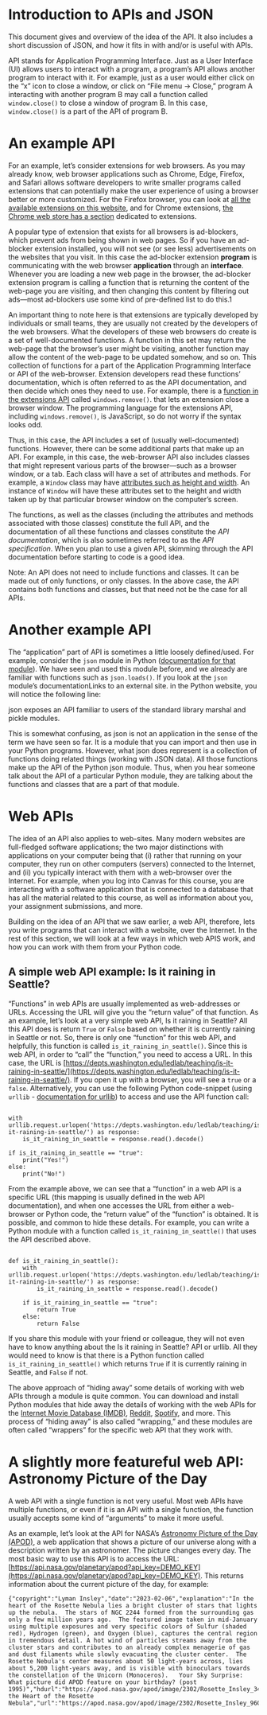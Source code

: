 # Introduction to APIs and JSON
This document gives and overview of the idea of the API. It also includes a short discussion of JSON, and how it fits in with and/or is useful with APIs.

API stands for Application Programming Interface. Just as a User Interface (UI) allows users to interact with a program, a program’s API allows another program to interact with it. For example, just as a user would either click on the “x” icon to close a window, or click on “File menu → Close,” program A interacting with another program B may call a function called `window.close()` to close a window of program B. In this case, `window.close()` is a part of the API of program B.

# An example API
For an example, let’s consider extensions for web browsers. As you may already know, web browser applications such as Chrome, Edge, Firefox, and Safari allows software developers to write smaller programs called extensions that can potentially make the user experience of using a browser better or more customized. For the Firefox browser, you can look at [all the available extensions on this website](https://addons.mozilla.org/en-US/firefox/extensions/), and for Chrome extensions, [the Chrome web store has a section](https://chromewebstore.google.com/category/extensions) dedicated to extensions.

A popular type of extension that exists for all browsers is ad-blockers, which prevent ads from being shown in web pages. So if you have an ad-blocker extension installed, you will not see (or see less) advertisements on the websites that you visit. In this case the ad-blocker extension **program** is communicating with the web browser **application** through an **interface**. Whenever you are loading a new web page in the browser, the ad-blocker extension program is calling a function that is returning the content of the web-page you are visiting, and then changing this content by filtering out ads—most ad-blockers use some kind of pre-defined list to do this.1

An important thing to note here is that extensions are typically developed by individuals or small teams, they are usually not created by the developers of the web browsers. What the developers of these web browsers do create is a set of well-documented functions. A function in this set may return the web-page that the browser’s user might be visiting, another function may allow the content of the web-page to be updated somehow, and so on. This collection of functions for a part of the Application Programming Interface or API of the web-browser. Extension developers read these functions’ documentation, which is often referred to as the API documentation, and then decide which ones they need to use. For example, there is a [function in the extensions API](https://developer.mozilla.org/en-US/docs/Mozilla/Add-ons/WebExtensions/API/windows/remove) called `windows.remove()`. that lets an extension close a browser window. The programming language for the extensions API, including `windows.remove()`, is JavaScript, so do not worry if the syntax looks odd.

Thus, in this case, the API includes a set of (usually well-documented) functions. However, there can be some additional parts that make up an API. For example, in this case, the web-browser API also includes classes that might represent various parts of the browser—such as a browser window, or a tab. Each class will have a set of attributes and methods. For example, a `Window` class may have [attributes such as height and width](https://developer.mozilla.org/en-US/docs/Mozilla/Add-ons/WebExtensions/API/windows/Window). An instance of `Window` will have these attributes set to the height and width taken up by that particular browser window on the computer’s screen.

The functions, as well as the classes (including the attributes and methods associated with those classes) constitute the full API, and the documentation of all these functions and classes constitute the _API documentation_, which is also sometimes referred to as the _API specification_. When you plan to use a given API, skimming through the API documentation before starting to code is a good idea.

Note: An API does not need to include functions and classes. It can be made out of only functions, or only classes. In the above case, the API contains both functions and classes, but that need not be the case for all APIs.

# Another example API
The “application” part of API is sometimes a little loosely defined/used. For example, consider the `json` module in Python ([documentation for that module](https://docs.python.org/3/library/json.html)). We have seen and used this module before, and we already are familiar with functions such as `json.loads()`. If you look at the `json` module’s documentationLinks to an external site. in the Python website, you will notice the following line:

json exposes an API familiar to users of the standard library marshal and pickle modules.

This is somewhat confusing, as json is not an application in the sense of the term we have seen so far. It is a module that you can import and then use in your Python programs. However, what json does represent is a collection of functions doing related things (working with JSON data). All those functions make up the API of the Python json module. Thus, when you hear someone talk about the API of a particular Python module, they are talking about the functions and classes that are a part of that module.

# Web APIs
The idea of an API also applies to web-sites. Many modern websites are full-fledged software applications; the two major distinctions with applications on your computer being that (i) rather that running on your computer, they run on other computers (servers) connected to the Internet, and (ii) you typically interact with them with a web-browser over the Internet. For example, when you log into Canvas for this course, you are interacting with a software application that is connected to a database that has all the material related to this course, as well as information about you, your assignment submissions, and more.

Building on the idea of an API that we saw earlier, a web API, therefore, lets you write programs that can interact with a website, over the Internet. In the rest of this section, we will look at a few ways in which web APIS work, and how you can work with them from your Python code.

## A simple web API example: Is it raining in Seattle?
“Functions” in web APIs are usually implemented as web-addresses or URLs. Accessing the URL will give you the “return value” of that function. As an example, let’s look at a very simple web API, Is it raining in Seattle? All this API does is return `True` or `False` based on whether it is currently raining in Seattle or not. So, there is only one “function” for this web API, and helpfully, this function is called `is_it_raining_in_seattle()`. Since this is web API, in order to “call” the “function,” you need to access a URL. In this case, the URL is [https://depts.washington.edu/ledlab/teaching/is-it-raining-in-seattle/](https://depts.washington.edu/ledlab/teaching/is-it-raining-in-seattle/). If you open it up with a browser, you will see a `true` or a `false`. Alternatively, you can use the following Python code-snippet (using `urllib` - [documentation for urllib](https://docs.python.org/3/howto/urllib2.html)) to access and use the API function call:

``` import urllib.request

with urllib.request.urlopen('https://depts.washington.edu/ledlab/teaching/is-it-raining-in-seattle/') as response:
    is_it_raining_in_seattle = response.read().decode()

if is_it_raining_in_seattle == "true":
    print("Yes!")
else:
    print("No!")
```

From the example above, we can see that a “function” in a web API is a specific URL (this mapping is usually defined in the web API documentation), and when one accesses the URL from either a web-browser or Python code, the “return value” of the “function” is obtained. It is possible, and common to hide these details. For example, you can write a Python module with a function called `is_it_raining_in_seattle()` that uses the API described above.

```import urllib.request

def is_it_raining_in_seattle():
    with urllib.request.urlopen('https://depts.washington.edu/ledlab/teaching/is-it-raining-in-seattle/') as response:
        is_it_raining_in_seattle = response.read().decode()

    if is_it_raining_in_seattle == "true":
        return True
    else:
        return False
```

If you share this module with your friend or colleague, they will not even have to know anything about the Is it raining in Seattle? API or urllib. All they would need to know is that there is a Python function called `is_it_raining_in_seattle()` which returns `True` if it is currently raining in Seattle, and `False` if not.

The above approach of “hiding away” some details of working with web APIs through a module is quite common. You can download and install Python modules that hide away the details of working with the web APIs for the [Internet Movie Database (IMDB)](https://cinemagoer.github.io/), [Reddit](https://praw.readthedocs.io/en/stable/), [Spotify](https://spotipy.readthedocs.io/en/2.22.1/), and more. This process of “hiding away” is also called “wrapping,” and these modules are often called “wrappers” for the specific web API that they work with.

# A slightly more featureful web API: Astronomy Picture of the Day
A web API with a single function is not very useful. Most web APIs have multiple functions, or even if it is an API with a single function, the function usually accepts some kind of “arguments” to make it more useful.

As an example, let’s look at the API for NASA’s [Astronomy Picture of the Day (APOD)](https://apod.nasa.gov/apod/astropix.html), a web application that shows a picture of our universe along with a description written by an astronomer. The picture changes every day. The most basic way to use this API is to access the URL: [https://api.nasa.gov/planetary/apod?api_key=DEMO_KEY](https://api.nasa.gov/planetary/apod?api_key=DEMO_KEY). This returns information about the current picture of the day, for example:



```
{"copyright":"Lyman Insley","date":"2023-02-06","explanation":"In the heart of the Rosette Nebula lies a bright cluster of stars that lights up the nebula.  The stars of NGC 2244 formed from the surrounding gas only a few million years ago.  The featured image taken in mid-January using multiple exposures and very specific colors of Sulfur (shaded red), Hydrogen (green), and Oxygen (blue), captures the central region in tremendous detail. A hot wind of particles streams away from the cluster stars and contributes to an already complex menagerie of gas and dust filaments while slowly evacuating the cluster center.  The Rosette Nebula's center measures about 50 light-years across, lies about 5,200 light-years away, and is visible with binoculars towards the constellation of the Unicorn (Monoceros).   Your Sky Surprise: What picture did APOD feature on your birthday? (post 1995)","hdurl":"https://apod.nasa.gov/apod/image/2302/Rosette_Insley_3424.jpg","media_type":"image","service_version":"v1","title":"In the Heart of the Rosette Nebula","url":"https://apod.nasa.gov/apod/image/2302/Rosette_Insley_960.jpg"}
```
